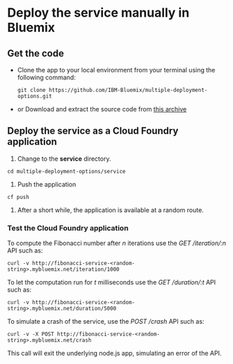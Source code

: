 # Deploy the service manually in Bluemix

## Get the code

* Clone the app to your local environment from your terminal using the following command:

  ```
  git clone https://github.com/IBM-Bluemix/multiple-deployment-options.git
  ```

* or Download and extract the source code from [this archive](https://github.com/IBM-Bluemix/multiple-deployment-options/archive/master.zip)

## Deploy the service as a Cloud Foundry application

1. Change to the **service** directory.

  ```
  cd multiple-deployment-options/service
  ```

1. Push the application

  ```
  cf push
  ```

1. After a short while, the application is available at a random route.

### Test the Cloud Foundry application

To compute the Fibonacci number after *n* iterations use the *GET /iteration/:n* API such as:

  ```
  curl -v http://fibonacci-service-<random-string>.mybluemix.net/iteration/1000
  ```

To let the computation run for *t* milliseconds use the *GET /duration/:t* API such as:

  ```
  curl -v http://fibonacci-service-<random-string>.mybluemix.net/duration/5000
  ```

To simulate a crash of the service, use the *POST /crash* API such as:

  ```
  curl -v -X POST http://fibonacci-service-<random-string>.mybluemix.net/crash
  ```

This call will exit the underlying node.js app, simulating an error of the API.
